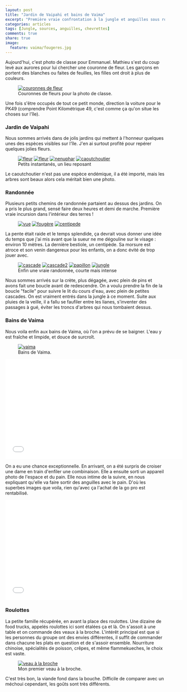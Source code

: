 ```yaml
---
layout: post
title: "Jardin de Vaipahi et bains de Vaima"
excerpt: "Première vraie confrontation à la jungle et anguilles sous roches"
categories: articles
tags: [Jungle, sources, anguilles, chevrettes]
comments: true
share: true
image:
  feature: vaima/fougeres.jpg
---
```


Aujourd'hui, c'est photo de classe pour Emmanuel. Mathieu s'est du coup levé aux aurores pour lui chercher une couronne de fleur.
Les garçons en portent des blanches ou faites de feuilles, les filles ont droit à plus de couleurs.

<figure>
	<a href="{{site.url}}/images/vaima/couronnes.jpg"><img src="{{site.url}}/images/vaima/couronnes.jpg" alt="couronnes de fleur"></a>
	<figcaption>Couronnes de fleurs pour la photo de classe.</figcaption>
</figure>

Une fois s'être occupés de tout ce petit monde, direction la voiture pour le PK49 (comprendre Point Kilométrique 49, c'est comme ça qu'on situe les choses sur l'île).

### Jardin de Vaipahi
Nous sommes arrivés dans de jolis jardins qui mettent à l'honneur quelques unes des espèces visibles sur l'île.
J'en ai surtout profité pour repérer quelques jolies fleurs.

<figure class="half">
	<a href="{{site.url}}/images/vaima/fleur.jpg"><img src="{{site.url}}/images/vaima/fleur.jpg" alt="fleur"></a>
	<a href="{{site.url}}/images/vaima/fleur1.jpg"><img src="{{site.url}}/images/vaima/fleur1.jpg" alt="fleur"></a>
	<a href="{{site.url}}/images/vaima/nenuphar.jpg"><img src="{{site.url}}/images/vaima/nenuphar.jpg" alt="nenuphar"></a>
	<a href="{{site.url}}/images/vaima/caoutchoutier.jpg"><img src="{{site.url}}/images/vaima/caoutchoutier.jpg" alt="caoutchoutier"></a>
	<figcaption>Petits instantanés, un lieu reposant</figcaption>
</figure>

Le caoutchoutier n'est pas une espèce endémique, il a été importé, mais les arbres sont beaux alors cela méritait bien une photo.

### Randonnée
Plusieurs petits chemins de randonnée partaient au dessus des jardins. On a pris le plus grand, sensé faire deux heures et demi de marche.
Première vraie incursion dans l'intérieur des terres !

<figure class="half">
	<a href="{{site.url}}/images/vaima/vue.jpg"><img src="{{site.url}}/images/vaima/vue.jpg" alt="vue"></a>
	<a href="{{site.url}}/images/vaima/fougère.jpg"><img src="{{site.url}}/images/vaima/fougère.jpg" alt="fougère"></a>
	<a href="{{site.url}}/images/vaima/centipede.jpg"><img src="{{site.url}}/images/vaima/centipede.jpg" alt="centipede"></a>
</figure>

La pente était raide et le temps splendide, ça devrait vous donner une idée du temps que j'ai mis avant que la sueur ne me dégouline sur le visage : environ 10 mètres.
La dernière bestiole, un centipède. Sa morsure est atroce et son venin dangereux pour les enfants, on a donc évité de trop jouer avec.

<figure class="half">
	<a href="{{site.url}}/images/vaima/cascade.jpg"><img src="{{site.url}}/images/vaima/cascade.jpg" alt="cascade"></a>
	<a href="{{site.url}}/images/vaima/cascade2.jpg"><img src="{{site.url}}/images/vaima/cascade2.jpg" alt="cascade2"></a>
	<a href="{{site.url}}/images/vaima/papillon.jpg"><img src="{{site.url}}/images/vaima/papillon.jpg" alt="papillon"></a>
	<a href="{{site.url}}/images/vaima/jungle.jpg"><img src="{{site.url}}/images/vaima/jungle.jpg" alt="jungle"></a>
	<figcaption>Enfin une vraie randonnée, courte mais intense</figcaption>
</figure>

Nous sommes arrivés sur la crète, plus dégagée, avec plein de pins et avons fait une boucle avant de redescendre. On a voulu prendre la fin de la boucle "facile" pour suivre le lit du cours d'eau, avec plein de petites cascades. On est vraiment entrés dans la jungle à ce moment. Suite aux pluies de la veille, il a fallu se faufiler entre les lianes, s'inventer des passages à gué, éviter les troncs d'arbres qui nous tombaient dessus.

### Bains de Vaima
Nous voila enfin aux bains de Vaima, où l'on a prévu de se baigner. L'eau y est fraîche et limpide, et douce de surcroît.

<figure>
	<a href="{{site.url}}/images/vaima/vaima.jpg"><img src="{{site.url}}/images/vaima/vaima.jpg" alt="vaima"></a>
	<figcaption>Bains de Vaima.</figcaption>
</figure>

<iframe width="560" height="315" src="//www.youtube.com/embed/lKtxmXFBcNU" frameborder="0"> </iframe>

On a eu une chance exceptionnelle. En arrivant, on a été surpris de croiser une dame en train d'enfiler une combinaison. Elle a ensuite sorti un appareil photo de l'espace et du pain. Elle nous intime de la suivre, en nous expliquant qu'elle va faire sortir des anguilles avec le pain.
D'où les superbes images que voila, rien qu'avec ça l'achat de la go pro est rentabilisé.

<iframe width="560" height="315" src="//www.youtube.com/embed/0h-CgXlKyxI" frameborder="0"> </iframe>

### Roulottes
La petite famille récupérée, en avant la place des roulottes. Une dizaine de food trucks, appelés roulottes ici sont étalées ça et là. On s'assoit à une table et on commande des veaux à la broche. L'intérêt principal est que si les personnes du groupe ont des envies différentes, il suffit de commander dans chacune les plats en question et de s'assoir ensemble. Nourriture chinoise, spécialités de poisson, crêpes, et même flammekueches, le choix est vaste.

<figure>
	<a href="{{site.url}}/images/vaima/veau.jpg"><img src="{{site.url}}/images/vaima/veau.jpg" alt="veau à la broche"></a>
	<figcaption>Mon premier veau à la broche.</figcaption>
</figure>

C'est très bon, la viande fond dans la bouche. Difficile de comparer avec un méchoui cependant, les goûts sont très différents.